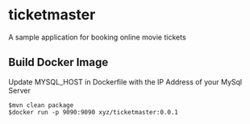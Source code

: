 # ticketmaster
A sample application for booking online movie tickets

## Build Docker Image
Update MYSQL_HOST in Dockerfile with the IP Address of your MySql Server

```
$mvn clean package
$docker run -p 9090:9090 xyz/ticketmaster:0.0.1
```
